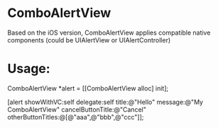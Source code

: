 # ComboAlertView
Based on the iOS version, ComboAlertView applies compatible native components (could be UIAlertView or UIAlertController)

# Usage:
ComboAlertView *alert = [[ComboAlertView alloc] init];

[alert showWithVC:self delegate:self title:@"Hello" message:@"My ComboAlertView" cancelButtonTitle:@"Cancel" otherButtonTitles:@[@"aaa",@"bbb",@"ccc"]];
